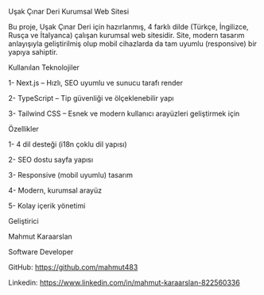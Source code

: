 Uşak Çınar Deri Kurumsal Web Sitesi

Bu proje, Uşak Çınar Deri için hazırlanmış, 4 farklı dilde (Türkçe, İngilizce, Rusça ve İtalyanca) çalışan kurumsal web sitesidir.
Site, modern tasarım anlayışıyla geliştirilmiş olup mobil cihazlarda da tam uyumlu (responsive) bir yapıya sahiptir.

Kullanılan Teknolojiler

1- Next.js – Hızlı, SEO uyumlu ve sunucu tarafı render

2- TypeScript – Tip güvenliği ve ölçeklenebilir yapı

3- Tailwind CSS – Esnek ve modern kullanıcı arayüzleri geliştirmek için

Özellikler

1- 4 dil desteği (i18n çoklu dil yapısı)

2- SEO dostu sayfa yapısı

3- Responsive (mobil uyumlu) tasarım

4- Modern, kurumsal arayüz

5- Kolay içerik yönetimi

Geliştirici

Mahmut Karaarslan

Software Developer

GitHub: https://github.com/mahmut483

Linkedin: https://www.linkedin.com/in/mahmut-karaarslan-822560336